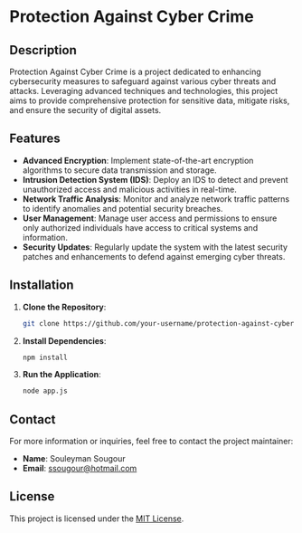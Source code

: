 # Protection Against Cyber Crime

## Description

Protection Against Cyber Crime is a project dedicated to enhancing cybersecurity measures to safeguard against various cyber threats and attacks. Leveraging advanced techniques and technologies, this project aims to provide comprehensive protection for sensitive data, mitigate risks, and ensure the security of digital assets.

## Features

- **Advanced Encryption**: Implement state-of-the-art encryption algorithms to secure data transmission and storage.
- **Intrusion Detection System (IDS)**: Deploy an IDS to detect and prevent unauthorized access and malicious activities in real-time.
- **Network Traffic Analysis**: Monitor and analyze network traffic patterns to identify anomalies and potential security breaches.
- **User Management**: Manage user access and permissions to ensure only authorized individuals have access to critical systems and information.
- **Security Updates**: Regularly update the system with the latest security patches and enhancements to defend against emerging cyber threats.

## Installation

1. **Clone the Repository**: 
    ```bash
    git clone https://github.com/your-username/protection-against-cyber-crime.git
    ```
2. **Install Dependencies**: 
    ```bash
    npm install
    ```
3. **Run the Application**: 
    ```bash
    node app.js
    ```

## Contact

For more information or inquiries, feel free to contact the project maintainer:

- **Name**: Souleyman Sougour
- **Email**: ssougour@hotmail.com

## License

This project is licensed under the [MIT License](LICENSE).
